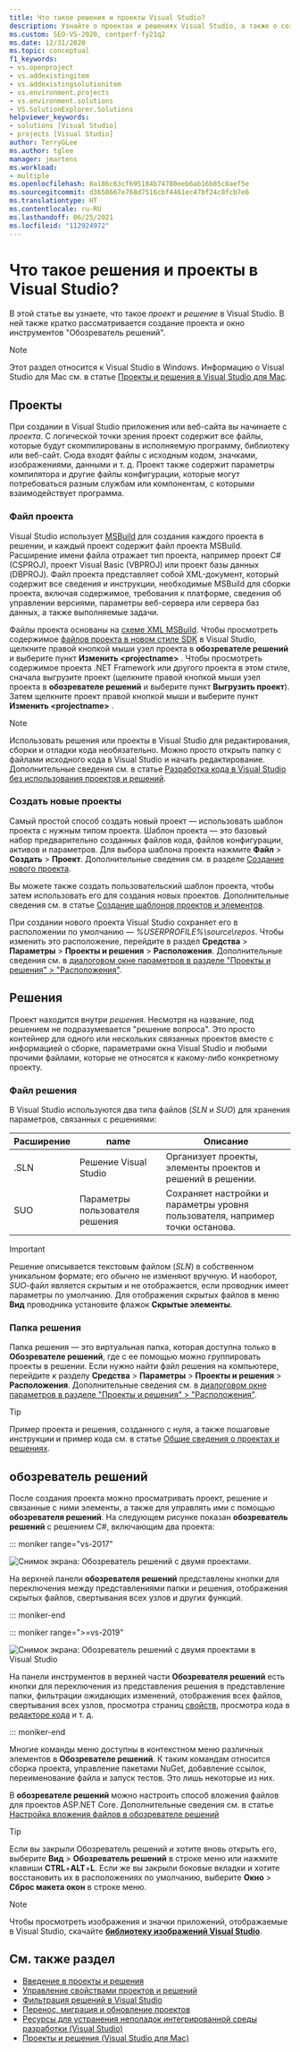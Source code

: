 ```yaml
---
title: Что такое решения и проекты Visual Studio?
description: Узнайте о проектах и решениях Visual Studio, а также о создании проектов на основе шаблона и о том, как просматривать проекты и управлять ими в Обозревателе решений.
ms.custom: SEO-VS-2020, contperf-fy21q2
ms.date: 12/31/2020
ms.topic: conceptual
f1_keywords:
- vs.openproject
- vs.addexistingitem
- vs.addexistingsolutionitem
- vs.environment.projects
- vs.environment.solutions
- VS.SolutionExplorer.Solutions
helpviewer_keywords:
- solutions [Visual Studio]
- projects [Visual Studio]
author: TerryGLee
ms.author: tglee
manager: jmartens
ms.workload:
- multiple
ms.openlocfilehash: 0a186c63cf695184b74780eeb6ab16b85c8aef5e
ms.sourcegitcommit: d3658667e768d7516cbf4461ec47bf24c8fcb7e6
ms.translationtype: HT
ms.contentlocale: ru-RU
ms.lasthandoff: 06/25/2021
ms.locfileid: "112924972"
---
```

# <a name="what-are-solutions-and-projects-in-visual-studio"></a>Что такое решения и проекты в Visual Studio?

В этой статье вы узнаете, что такое *проект* и *решение* в Visual Studio. В ней также кратко рассматривается создание проекта и окно инструментов "Обозреватель решений".

> [!NOTE]
> Этот раздел относится к Visual Studio в Windows. Информацию о Visual Studio для Mac см. в статье [Проекты и решения в Visual Studio для Mac](/visualstudio/mac/projects-and-solutions).

## <a name="projects"></a>Проекты

При создании в Visual Studio приложения или веб-сайта вы начинаете с *проекта*. С логической точки зрения проект содержит все файлы, которые будут скомпилированы в исполняемую программу, библиотеку или веб-сайт. Сюда входят файлы с исходным кодом, значками, изображениями, данными и т. д. Проект также содержит параметры компилятора и другие файлы конфигурации, которые могут потребоваться разным службам или компонентам, с которыми взаимодействует программа.

### <a name="project-file"></a>Файл проекта

Visual Studio использует [MSBuild](../msbuild/msbuild.md) для создания каждого проекта в решении, и каждый проект содержит файл проекта MSBuild. Расширение имени файла отражает тип проекта, например проект C# (CSPROJ), проект Visual Basic (VBPROJ) или проект базы данных (DBPROJ). Файл проекта представляет собой XML-документ, который содержит все сведения и инструкции, необходимые MSBuild для сборки проекта, включая содержимое, требования к платформе, сведения об управлении версиями, параметры веб-сервера или сервера баз данных, а также выполняемые задачи.

Файлы проекта основаны на [схеме XML MSBuild](../msbuild/msbuild-project-file-schema-reference.md). Чтобы просмотреть содержимое [файлов проекта в новом стиле SDK](../msbuild/how-to-use-project-sdk.md) в Visual Studio, щелкните правой кнопкой мыши узел проекта в **обозревателе решений** и выберите пункт **Изменить \<projectname\>** . Чтобы просмотреть содержимое проекта .NET Framework или другого проекта в этом стиле, сначала выгрузите проект (щелкните правой кнопкой мыши узел проекта в **обозревателе решений** и выберите пункт **Выгрузить проект**). Затем щелкните проект правой кнопкой мыши и выберите пункт **Изменить \<projectname\>** .

> [!NOTE]
> Использовать решения или проекты в Visual Studio для редактирования, сборки и отладки кода необязательно. Можно просто открыть папку с файлами исходного кода в Visual Studio и начать редактирование. Дополнительные сведения см. в статье [Разработка кода в Visual Studio без использования проектов и решений](../ide/develop-code-in-visual-studio-without-projects-or-solutions.md).

### <a name="create-new-projects"></a>Создать новые проекты

Самый простой способ создать новый проект — использовать шаблон проекта с нужным типом проекта. Шаблон проекта — это базовый набор предварительно созданных файлов кода, файлов конфигурации, активов и параметров. Для выбора шаблона проекта нажмите **Файл** > **Создать** > **Проект**. Дополнительные сведения см. в разделе [Создание нового проекта](create-new-project.md).

Вы можете также создать пользовательский шаблон проекта, чтобы затем использовать его для создания новых проектов. Дополнительные сведения см. в статье [Создание шаблонов проектов и элементов](../ide/creating-project-and-item-templates.md).

При создании нового проекта Visual Studio сохраняет его в расположении по умолчанию — *%USERPROFILE%\source\repos*. Чтобы изменить это расположение, перейдите в раздел **Средства** > **Параметры** > **Проекты и решения** > **Расположения**. Дополнительные сведения см. в [диалоговом окне параметров в разделе "Проекты и решения" > "Расположения"](./reference/projects-solutions-locations-options.md).

## <a name="solutions"></a>Решения

Проект находится внутри *решения*. Несмотря на название, под решением не подразумевается "решение вопроса". Это просто контейнер для одного или нескольких связанных проектов вместе с информацией о сборке, параметрами окна Visual Studio и любыми прочими файлами, которые не относятся к какому-либо конкретному проекту.

### <a name="solution-file"></a>Файл решения

В Visual Studio используются два типа файлов (*SLN* и *SUO*) для хранения параметров, связанных с решениями:

|Расширение|name|Описание|
|---------------|----------|-----------------|
|.SLN|Решение Visual Studio|Организует проекты, элементы проектов и решений в решении.|
|SUO|Параметры пользователя решения|Сохраняет настройки и параметры уровня пользователя, например точки останова.|

> [!IMPORTANT]
> Решение описывается текстовым файлом (*SLN*) в собственном уникальном формате; его обычно не изменяют вручную. И наоборот, *SUO*-файл является скрытым и не отображается, если проводник имеет параметры по умолчанию. Для отображения скрытых файлов в меню **Вид** проводника установите флажок **Скрытые элементы**.

### <a name="solution-folder"></a>Папка решения

Папка решения — это виртуальная папка, которая доступна только в **Обозревателе решений**, где с ее помощью можно группировать проекты в решении. Если нужно найти файл решения на компьютере, перейдите к разделу **Средства** > **Параметры** > **Проекты и решения** > **Расположения**. Дополнительные сведения см. в [диалоговом окне параметров в разделе "Проекты и решения" > "Расположения"](./reference/projects-solutions-locations-options.md).

> [!TIP]
> Пример проекта и решения, созданного с нуля, а также пошаговые инструкции и пример кода см. в статье [Общие сведения о проектах и решениях](../get-started/tutorial-projects-solutions.md).

## <a name="solution-explorer"></a>обозреватель решений

После создания проекта можно просматривать проект, решение и связанные с ними элементы, а также для управлять ими с помощью **обозревателя решений**. На следующем рисунке показан **обозреватель решений** с решением C#, включающим два проекта:

::: moniker range="vs-2017"

![Снимок экрана: Обозреватель решений с двумя проектами.](../ide/media/vs2015_solution_explorer.png)

На верхней панели **обозревателя решений** представлены кнопки для переключения между представлениями папки и решения, отображения скрытых файлов, свертывания всех узлов и других функций.

::: moniker-end

::: moniker range=">=vs-2019"

![Снимок экрана: Обозреватель решений с двумя проектами в Visual Studio](../ide/media/solution-explorer.png)

На панели инструментов в верхней части **Обозревателя решений** есть кнопки для переключения из представления решения в представление папки, фильтрации ожидающих изменений, отображения всех файлов, свертывания всех узлов, просмотра страниц [свойств](managing-project-and-solution-properties.md), просмотра кода в [редакторе кода](writing-code-in-the-code-and-text-editor.md) и т. д.

::: moniker-end

Многие команды меню доступны в контекстном меню различных элементов в **Обозревателе решений**. К таким командам относится сборка проекта, управление пакетами NuGet, добавление ссылок, переименование файла и запуск тестов. Это лишь некоторые из них.

В **обозревателе решений** можно настроить способ вложения файлов для проектов ASP.NET Core. Дополнительные сведения см. в статье [Настройка вложения файлов в обозревателе решений](file-nesting-solution-explorer.md)

> [!TIP]
> Если вы закрыли Обозреватель решений и хотите вновь открыть его, выберите **Вид** > **Обозреватель решений** в строке меню или нажмите клавиши **CTRL**+**ALT**+**L**. Если же вы закрыли боковые вкладки и хотите восстановить их в расположениях по умолчанию, выберите **Окно** > **Сброс макета окон** в строке меню.

> [!NOTE]
> Чтобы просмотреть изображения и значки приложений, отображаемые в Visual Studio, скачайте [**библиотеку изображений Visual Studio**](https://www.microsoft.com/download/details.aspx?id=35825).

## <a name="see-also"></a>См. также раздел

- [Введение в проекты и решения](../get-started/tutorial-projects-solutions.md)
- [Управление свойствами проектов и решений](managing-project-and-solution-properties.md)
- [Фильтрация решений в Visual Studio](filtered-solutions.md)
- [Перенос, миграция и обновление проектов](../porting/port-migrate-and-upgrade-visual-studio-projects.md)
- [Ресурсы для устранения неполадок интегрированной среды разработки (Visual Studio)](./reference/resources-for-troubleshooting-integrated-development-environment-errors.md)
- [Проекты и решения (Visual Studio для Mac)](/visualstudio/mac/projects-and-solutions)
